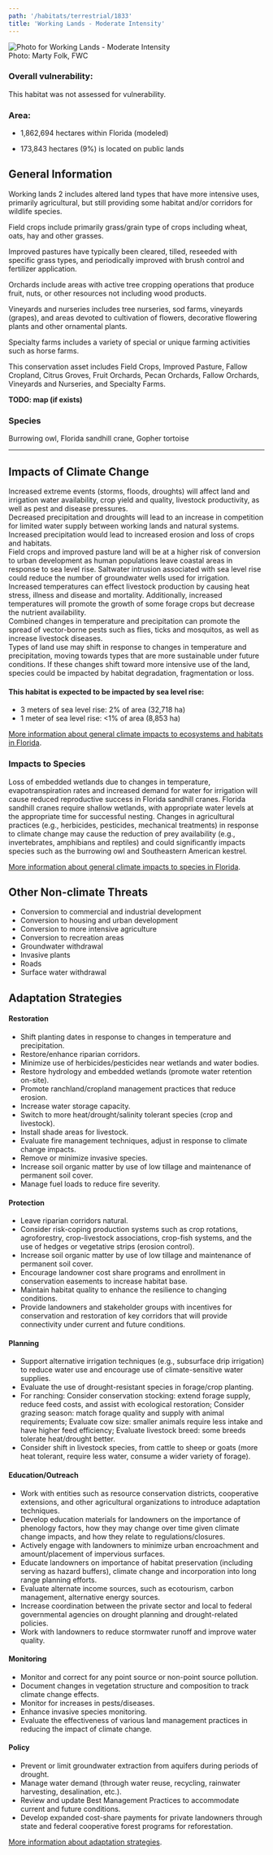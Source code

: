 ```yaml
---
path: '/habitats/terrestrial/1833'
title: 'Working Lands - Moderate Intensity'
---
```


<content-header icon="working_lands" title="Working Lands - Moderate Intensity" subtitle="within Working Lands (Disturbed)"></content-header>

<div id="TopSection">

<div class="header-photo"><img src="1833.jpg" alt="Photo for Working Lands - Moderate Intensity"/>
<figcaption>Photo: Marty Folk, FWC</figcaption></div>

<div>

### Overall vulnerability:

This habitat was not assessed for vulnerability.

### Area:

-   1,862,694 hectares within Florida (modeled)

-   173,843 hectares (9%) is located on public lands



</div>
</div>

## General Information

Working lands 2 includes altered land types that have more intensive uses, primarily agricultural, but still providing some habitat and/or corridors for wildlife species. 

Field crops include primarily grass/grain type of crops including wheat, oats, hay and other grasses.  

Improved pastures have typically been cleared, tilled, reseeded with specific grass types, and periodically improved with brush control and fertilizer application. 

Orchards include areas with active tree cropping operations that produce fruit, nuts, or other resources not including wood products.  

Vineyards and nurseries includes tree nurseries, sod farms, vineyards (grapes), and areas devoted to cultivation of flowers, decorative flowering plants and other ornamental plants.  

Specialty farms includes a variety of special or unique farming activities such as horse farms.

This conservation asset includes Field Crops, Improved Pasture, Fallow Cropland, Citrus Groves, Fruit Orchards, Pecan Orchards, Fallow Orchards, Vineyards and Nurseries, and Specialty Farms.

**TODO: map (if exists)**

### Species

Burrowing owl, Florida sandhill crane, Gopher tortoise

<hr />

## Impacts of Climate Change

Increased extreme events (storms, floods, droughts) will affect land and irrigation water availability, crop yield and quality, livestock productivity, as well as pest and disease pressures.  <br />Decreased precipitation and droughts will lead to an increase in competition for limited water supply between working lands and natural systems.  Increased precipitation would lead to increased erosion and loss of crops and habitats.   <br />Field crops and improved pasture land will be at a higher risk of conversion to urban development as human populations leave coastal areas in response to sea level rise.  Saltwater intrusion associated with sea level rise could reduce the number of groundwater wells used for irrigation.  <br />Increased temperatures can effect livestock production by causing heat stress, illness and disease and mortality.  Additionally, increased temperatures will promote the growth of some forage crops but decrease the nutrient availability.  <br />Combined changes in temperature and precipitation can promote the spread of vector-borne pests such as flies, ticks and mosquitos, as well as increase livestock diseases. <br />Types of land use may shift in response to changes in temperature and precipitation, moving towards types that are more sustainable under future conditions.  If these changes shift toward more intensive use of the land, species could be impacted by habitat degradation, fragmentation or loss.


#### This habitat is expected to be impacted by sea level rise:

- 3 meters of sea level rise: 2% of area (32,718 ha)
- 1 meter of sea level rise: <1% of area (8,853 ha)
    

[More information about general climate impacts to ecosystems and habitats in Florida](/impacts/habitats).

### Impacts to Species

Loss of embedded wetlands due to changes in temperature, evapotranspiration rates and increased demand for water for irrigation will cause reduced reproductive success in Florida sandhill cranes.  Florida sandhill cranes require shallow wetlands, with appropriate water levels at the appropriate time for successful nesting.  Changes in agricultural practices (e.g., herbicides, pesticides, mechanical treatments) in response to climate change may cause the reduction of prey availability (e.g., invertebrates, amphibians and reptiles) and could significantly impacts species such as the burrowing owl and Southeastern American kestrel.

[More information about general climate impacts to species in Florida](/impacts/species).

## Other Non-climate Threats

-	Conversion to commercial and industrial development
-	Conversion to housing and urban development
-	Conversion to more intensive agriculture
-	Conversion to recreation areas
-	Groundwater withdrawal
-	Invasive plants
-	Roads
-	Surface water withdrawal


## Adaptation Strategies

#### Restoration

- Shift planting dates in response to changes in temperature and precipitation.
- Restore/enhance riparian corridors.
- Minimize use of herbicides/pesticides near wetlands and water bodies.
- Restore hydrology and embedded wetlands (promote water retention on-site).
- Promote ranchland/cropland management practices that reduce erosion.
- Increase water storage capacity.
- Switch to more heat/drought/salinity tolerant species (crop and livestock).
- Install shade areas for livestock.
- Evaluate fire management techniques, adjust in response to climate change impacts.
- Remove or minimize invasive species.
- Increase soil organic matter by use of low tillage and maintenance of permanent soil cover.
- Manage fuel loads to reduce fire severity.


#### Protection

- Leave riparian corridors natural.
- Consider risk-coping production systems such as crop rotations, agroforestry, crop-livestock associations, crop-fish systems, and the use of hedges or vegetative strips (erosion control).
- Increase soil organic matter by use of low tillage and maintenance of permanent soil cover.
- Encourage landowner cost share programs and enrollment in conservation easements to increase habitat base.
- Maintain habitat quality to enhance the resilience to changing conditions.
- Provide landowners and stakeholder groups with incentives for conservation and restoration of key corridors that will provide connectivity under current and future conditions.


#### Planning

- Support alternative irrigation techniques (e.g., subsurface drip irrigation) to reduce water use and encourage use of climate-sensitive water supplies.
- Evaluate the use of drought-resistant species in forage/crop planting.
- For ranching: Consider conservation stocking: extend forage supply, reduce feed costs, and assist with ecological restoration; Consider grazing season: match forage quality and supply with animal requirements;  Evaluate cow size: smaller animals require less intake and have higher feed efficiency; Evaluate livestock breed: some breeds tolerate heat/drought better.
- Consider shift in livestock species, from cattle to sheep or goats (more heat tolerant, require less water, consume a wider variety of forage).


#### Education/Outreach

- Work with entities such as resource conservation districts, cooperative extensions, and other agricultural organizations to introduce adaptation techniques.
- Develop education materials for landowners on the importance of phenology factors, how they may change over time given climate change impacts, and how they relate to regulations/closures.
- Actively engage with landowners to minimize urban encroachment and amount/placement of impervious surfaces.
- Educate landowners on importance of habitat preservation (including serving as hazard buffers), climate change and incorporation into long range planning efforts.
- Evaluate alternate income sources, such as ecotourism, carbon management, alternative energy sources.
- Increase coordination between the private sector and local to federal governmental agencies on drought planning and drought-related policies.
- Work with landowners to reduce stormwater runoff and improve water quality.


#### Monitoring

- Monitor and correct for any point source or non-point source pollution.
- Document changes in vegetation structure and composition to track climate change effects.
- Monitor for increases in pests/diseases.
- Enhance invasive species monitoring.
- Evaluate the effectiveness of various land management practices in reducing the impact of climate change.


#### Policy

- Prevent or limit groundwater extraction from aquifers during periods of drought.
- Manage water demand (through water reuse, recycling, rainwater harvesting, desalination, etc.).
- Review and update Best Management Practices to accommodate current and future conditions.
- Develop expanded cost-share payments for private landowners through state and federal cooperative forest programs for reforestation.




[More information about adaptation strategies](/strategies).


